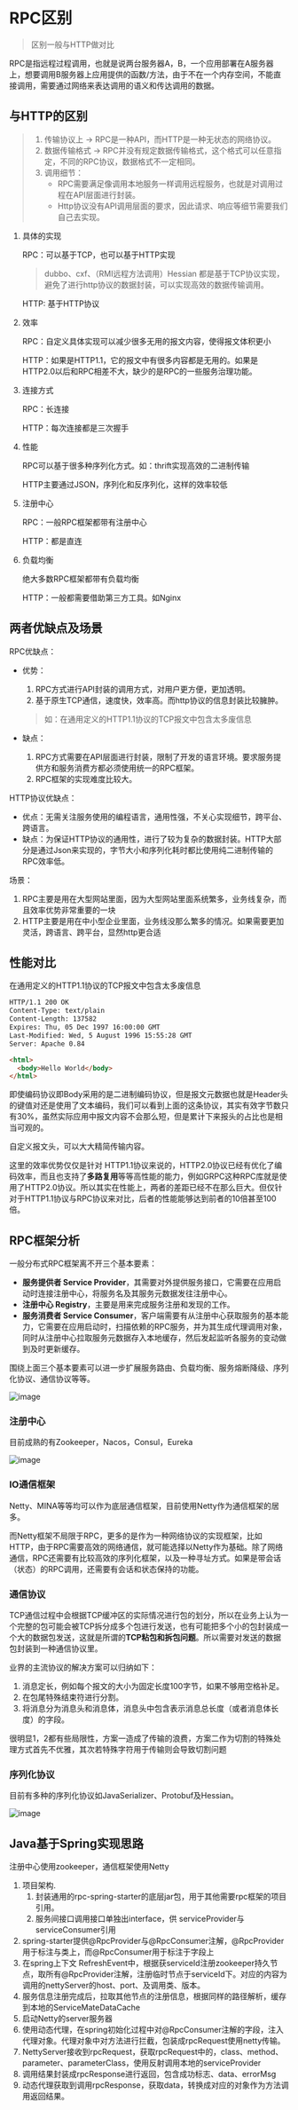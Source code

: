 # RPC区别

> 区别一般与HTTP做对比

RPC是指远程过程调用，也就是说两台服务器A，B，一个应用部署在A服务器上，想要调用B服务器上应用提供的函数/方法，由于不在一个内存空间，不能直接调用，需要通过网络来表达调用的语义和传达调用的数据。

## 与HTTP的区别



> 1. 传输协议上 -> RPC是一种API，而HTTP是一种无状态的网络协议。
> 2. 数据传输格式 -> RPC并没有规定数据传输格式，这个格式可以任意指定，不同的RPC协议，数据格式不一定相同。
> 3. 调用细节：
>    - RPC需要满足像调用本地服务一样调用远程服务，也就是对调用过程在API层面进行封装。
>    - Http协议没有API调用层面的要求，因此请求、响应等细节需要我们自己去实现。



1. 具体的实现

   RPC：可以基于TCP，也可以基于HTTP实现

   > dubbo、cxf、（RMI远程方法调用）Hessian 都是基于TCP协议实现，避免了进行http协议的数据封装，可以实现高效的数据传输调用。

   HTTP: 基于HTTP协议

2. 效率

   RPC：自定义具体实现可以减少很多无用的报文内容，使得报文体积更小

   HTTP：如果是HTTP1.1，它的报文中有很多内容都是无用的。如果是HTTP2.0以后和RPC相差不大，缺少的是RPC的一些服务治理功能。

3. 连接方式

   RPC：长连接

   HTTP：每次连接都是三次握手

4. 性能

   RPC可以基于很多种序列化方式。如：thrift实现高效的二进制传输

   HTTP主要通过JSON，序列化和反序列化，这样的效率较低

5. 注册中心

   RPC：一般RPC框架都带有注册中心

   HTTP：都是直连

6. 负载均衡

   绝大多数RPC框架都带有负载均衡

   HTTP：一般都需要借助第三方工具。如Nginx



## 两者优缺点及场景

RPC优缺点：

- 优势：

  1. RPC方式进行API封装的调用方式，对用户更方便，更加透明。
  2. 基于原生TCP通信，速度快，效率高。而http协议的信息封装比较臃肿。

  > 如：在通用定义的HTTP1.1协议的TCP报文中包含太多废信息

- 缺点：

  1. RPC方式需要在API层面进行封装，限制了开发的语言环境。要求服务提供方和服务消费方都必须使用统一的RPC框架。
  2. RPC框架的实现难度比较大。

HTTP协议优缺点：

- 优点：无需关注服务使用的编程语言，通用性强，不关心实现细节，跨平台、跨语言。
- 缺点：为保证HTTP协议的通用性，进行了较为复杂的数据封装。HTTP大部分是通过Json来实现的，字节大小和序列化耗时都比使用纯二进制传输的RPC效率低。

场景：

1. RPC主要是用在大型网站里面，因为大型网站里面系统繁多，业务线复杂，而且效率优势非常重要的一块
2. HTTP主要是用在中小型企业里面，业务线没那么繁多的情况。如果需要更加灵活，跨语言、跨平台，显然http更合适



## 性能对比

在通用定义的HTTP1.1协议的TCP报文中包含太多废信息

```html
HTTP/1.1 200 OK 
Content-Type: text/plain
Content-Length: 137582
Expires: Thu, 05 Dec 1997 16:00:00 GMT
Last-Modified: Wed, 5 August 1996 15:55:28 GMT
Server: Apache 0.84

<html>
  <body>Hello World</body>
</html>
```

即使编码协议即Body采用的是二进制编码协议，但是报文元数据也就是Header头的键值对还是使用了文本编码，我们可以看到上面的这条协议，其实有效字节数只有30%，虽然实际应用中报文内容不会那么短，但是累计下来报头的占比也是相当可观的。

自定义报文头，可以大大精简传输内容。

这里的效率优势仅仅是针对 HTTP1.1协议来说的，HTTP2.0协议已经有优化了编码效率，而且也支持了**多路复用**等等高性能的能力，例如GRPC这种RPC库就是使用了HTTP2.0协议。所以其实在性能上，两者的差距已经不在那么巨大。但仅针对于HTTP1.1协议与RPC协议来对比，后者的性能能够达到前者的10倍甚至100倍。





## RPC框架分析

一般分布式RPC框架离不开三个基本要素：

- **服务提供者 Service Provider**，其需要对外提供服务接口，它需要在应用启动时连接注册中心，将服务名及其服务元数据发往注册中心。
- **注册中心 Registry**，主要是用来完成服务注册和发现的工作。
- **服务消费者 Service Consumer**，客户端需要有从注册中心获取服务的基本能力，它需要在应用启动时，扫描依赖的RPC服务，并为其生成代理调用对象，同时从注册中心拉取服务元数据存入本地缓存，然后发起监听各服务的变动做到及时更新缓存。

围绕上面三个基本要素可以进一步扩展服务路由、负载均衡、服务熔断降级、序列化协议、通信协议等等。

![image](images/rpc.png)



### 注册中心

目前成熟的有Zookeeper，Nacos，Consul，Eureka

![image](images/rpcRegister.png)

### IO通信框架

Netty、MINA等等均可以作为底层通信框架，目前使用Netty作为通信框架的居多。

而Netty框架不局限于RPC，更多的是作为一种网络协议的实现框架，比如HTTP，由于RPC需要高效的网络通信，就可能选择以Netty作为基础。除了网络通信，RPC还需要有比较高效的序列化框架，以及一种寻址方式。如果是带会话（状态）的RPC调用，还需要有会话和状态保持的功能。

### 通信协议

TCP通信过程中会根据TCP缓冲区的实际情况进行包的划分，所以在业务上认为一个完整的包可能会被TCP拆分成多个包进行发送，也有可能把多个小的包封装成一个大的数据包发送，这就是所谓的**TCP粘包和拆包问题**。所以需要对发送的数据包封装到一种通信协议里。

业界的主流协议的解决方案可以归纳如下：

1. 消息定长，例如每个报文的大小为固定长度100字节，如果不够用空格补足。
2. 在包尾特殊结束符进行分割。
3. 将消息分为消息头和消息体，消息头中包含表示消息总长度（或者消息体长度）的字段。

很明显1，2都有些局限性，方案一造成了传输的浪费，方案二作为切割的特殊处理方式首先不优雅，其次若特殊字符用于传输则会导致切割问题



### 序列化协议

目前有多种的序列化协议如JavaSerializer、Protobuf及Hessian。



![image](images/rpcDesign.png)





## Java基于Spring实现思路

注册中心使用zookeeper，通信框架使用Netty

1. 项目架构.
   1. 封装通用的rpc-spring-starter的底层jar包，用于其他需要rpc框架的项目引用。
   2. 服务间接口调用接口单独出interface，供 serviceProvider与 serviceConsumer引用
2. spring-starter提供@RpcProvider与@RpcConsumer注解，@RpcProvider用于标注与类上，而@RpcConsumer用于标注于字段上
3. 在spring上下文 RefreshEvent中，根据获serviceId注册zookeeper持久节点，取所有@RpcProvider注解，注册临时节点于serviceId下。对应的内容为调用的nettyServer的host、port、及调用类、版本。
4. 服务信息注册完成后，拉取其他节点的注册信息，根据同样的路径解析，缓存到本地的ServiceMateDataCache
5. 启动Netty的server服务器
6. 使用动态代理，在spring初始化过程中对@RpcConsumer注解的字段，注入代理对象。代理对象中对方法进行拦截，包装成rpcRequest使用netty传输。
7. NettyServer接收到rpcRequest，获取rpcRequest中的，class、method、parameter、parameterClass，使用反射调用本地的serviceProvider
8. 调用结果封装成rpcResponse进行返回，包含成功标志、data、errorMsg
9. 动态代理获取到调用rpcResponse，获取data，转换成对应的对象作为方法调用返回结果。

